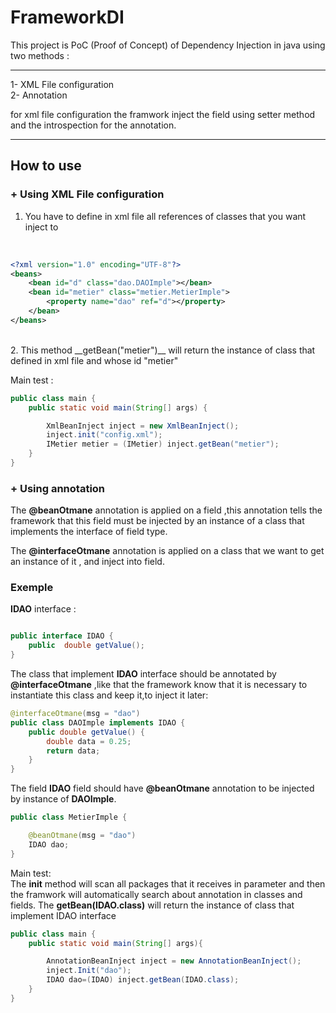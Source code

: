 # FrameworkDI
This project is PoC (Proof of Concept) of Dependency Injection in java using two methods :<br>


<hr>
1- XML File configuration<br>
2- Annotation

for xml file configuration the framwork inject the field using setter method and the introspection for the annotation.

<hr>

## How to use

### + Using XML File configuration

1. You have to define in xml file all references of classes that you want inject to
<br>

```xml
<?xml version="1.0" encoding="UTF-8"?>
<beans>
	<bean id="d" class="dao.DAOImple"></bean>
	<bean id="metier" class="metier.MetierImple">
		<property name="dao" ref="d"></property>
	</bean>
</beans>
```
<br>
2. This method __getBean("metier")__  will return the instance of class that defined in xml file and whose id "metier"
<br>

Main test :

```java
public class main {
	public static void main(String[] args) {

		XmlBeanInject inject = new XmlBeanInject();
		inject.init("config.xml");
		IMetier metier = (IMetier) inject.getBean("metier");
	}
} 
```

### + Using annotation

The __@beanOtmane__ annotation is applied on a field ,this annotation tells the framework that this field must be injected by an instance of a class that implements the interface of field type.
 
The __@interfaceOtmane__ annotation is applied on a class that we want to get an instance of it , and inject into field.

### Exemple

__IDAO__ interface :
```java

public interface IDAO {
	public  double getValue();
}
```
The class that implement __IDAO__ interface should be annotated by  __@interfaceOtmane__ ,like that the framework know that it is necessary to instantiate this class and keep it,to inject it later:
```java
@interfaceOtmane(msg = "dao")
public class DAOImple implements IDAO {
	public double getValue() {
		double data = 0.25;
		return data;
	}
}
```


The field __IDAO__ field should have __@beanOtmane__ annotation to be injected by instance of __DAOImple__.

```java
public class MetierImple {

	@beanOtmane(msg = "dao")
	IDAO dao;
}
```
Main test:
<br>
The __init__ method will scan all  packages that it receives in parameter and then the framwork will automatically search about annotation in classes and fields.
The __getBean(IDAO.class)__ will return the instance of class that implement IDAO interface 


```java
public class main {
	public static void main(String[] args){

		AnnotationBeanInject inject = new AnnotationBeanInject();
		inject.Init("dao");
		IDAO dao=(IDAO) inject.getBean(IDAO.class);	
	}
}
```

